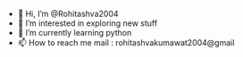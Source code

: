 - 👋 Hi, I’m @Rohitashva2004
- 👀 I’m interested in exploring new stuff
- 🌱 I’m currently learning python
- 📫 How to reach me mail : rohitashvakumawat2004@gmail

<!---
Rohitashva2004/Rohitashva2004 is a ✨ special ✨ repository because its `README.md` (this file) appears on your GitHub profile.
You can click the Preview link to take a look at your changes.
--->
